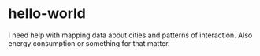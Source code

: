 # hello-world
I need help with mapping data about cities and patterns of interaction. Also energy consumption or something for that matter.

